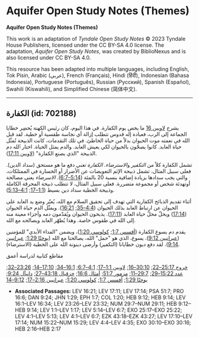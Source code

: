 # Aquifer Open Study Notes (Themes)

**Aquifer Open Study Notes (Themes)**

This work is an adaptation of *Tyndale Open Study Notes* © 2023 Tyndale House Publishers, licensed under the CC BY\-SA 4\.0 license. The adaptation, *Aquifer Open Study Notes*, was created by BiblioNexus and is also licensed under CC BY\-SA 4\.0\.

This resource has been adapted into multiple languages, including English, Tok Pisin, Arabic (عربي), French (Français), Hindi (हिंदी), Indonesian (Bahasa Indonesia), Portuguese (Português), Russian (Русский), Spanish (Español), Swahili (Kiswahili), and Simplified Chinese (简体中文).



--------------------------------

## الكفارة (id: 702188)

يشرح [لاويين 16](https://ref.ly/Lev16:1-Lev16:34) ما يخص يوم الكفارة. في هذا اليوم، كان رئيس الكهنة يُحضِر خطايا الجماعة إلى الرب، فعبادة إله قدوس تتطلب إزالة أي نجاسة طقسية أو خطية. لقد قبل الله في نعمته موت الحيوان بدلاً من حياة الخاطئ. في تلك التقدمات، كانت الذبيحة تُمثّل حياة العابد. كانوا يضحّون بالحيوان لكي يعيش العابد. والدم يمثل الحياة. اختار ٱلله دم الذبيحة "الذي يصنع الكفارة" ([لاويين 17:11](https://ref.ly/Lev17:11)).

تشمل الكفارة كلاً من *التكفير* و*الاسترضاء.* *الكفارة تعني* دفع ما هو مستحق (سداد الدين). فعلى سبيل المثال، تشمل ذبيحة الإثم التعويضات عن الأضرار أو الخسارة في الممتلكات، والتي يجب سدادها بزيادة إضافية بنسبة 20 بالمئة ([5:14–6:7](https://ref.ly/Lev5:14-Lev6:7)). *الاسرضاء* يعني مصالحة أوتهدئة شخص أو مجموعة متضررة. فعلى سبيل المثال، لا تتطلب ذبيحة المحرقة الكاملة وذبيحة الخطية سداد دين بسيط ([1:1–17](https://ref.ly/Lev1:1-Lev1:17); [4:1–5:13](https://ref.ly/Lev4:1-Lev5:13)).

أثناء تقديم الذبائح الكفارية التي تهدف إلى تحقيق السلام مع الله، يُعبّر وضع يد العابد على الحيوان عن ارتباط العابد بذلك الحيوان ([4:4–35](https://ref.ly/Lev4:4-Lev4:35); [16:21](https://ref.ly/Lev16:21)). ويمثّل الدم حياة الحيوان ([17:14](https://ref.ly/Lev17:14)) ويحلّ محلّ حياة العابد ([17:11](https://ref.ly/Lev17:11)). يذبحون الحيوان ويُقدّمون دمه وأجزاء معينة منه إلى الله في طقوس خاصة. وهذا يُطهّر العابد ويصالحه مع الله.

يقدم دم يسوع الكفارة ([أفسس 1:7](https://ref.ly/Eph1:7); [كولوسي 1:20](https://ref.ly/Col1:20))، ويضمن "الفداء الأبدي" للمؤمنين ([عبرانيين 9:12](https://ref.ly/Heb9:12)). يسوع، الذي هو "حمل" الله، يصالحنا مع الله ([يوحنّا 1:29](https://ref.ly/John1:29); [عبرانيين 9:14](https://ref.ly/Heb9:14)). لقد دفع ديون خطايانا (التكفير) وأرضى دينونة الله على الخطية (الاسترضاء).

مقاطع كتابية لدراسة أعمق

[خروج 25:17–22](https://ref.ly/Exod25:17-Exod25:22); [30:10–16](https://ref.ly/Exod30:10-Exod30:16); [لاويين 1:1–17](https://ref.ly/Lev1:1-Lev1:17); [4:1–6:7](https://ref.ly/Lev4:1-Lev6:7); [16:1–34](https://ref.ly/Lev16:1-Lev16:34); [17:10–14](https://ref.ly/Lev17:10-Lev17:14); [23:26–32](https://ref.ly/Lev23:26-Lev23:32); [عدد 15:22–29](https://ref.ly/Num15:22-Num15:29); [29:7–11](https://ref.ly/Num29:7-Num29:11); [مزمور 51:7](https://ref.ly/Ps51:7); [أمثال 16:6](https://ref.ly/Prov16:6); [حزقيال 43:18–27](https://ref.ly/Ezek43:18-Ezek43:27); [دانيآل 9:24](https://ref.ly/Dan9:24); [يوحنّا 1:29](https://ref.ly/John1:29); [أفسس 1:7](https://ref.ly/Eph1:7); [كولوسي 1:20](https://ref.ly/Col1:20); [عبرانيين 2:16–17](https://ref.ly/Heb2:16-Heb2:17); [9:12–14](https://ref.ly/Heb9:12-Heb9:14)

* **Associated Passages:** LEV 16:21; LEV 17:11; LEV 17:14; PSA 51:7; PRO 16:6; DAN 9:24; JHN 1:29; EPH 1:7; COL 1:20; HEB 9:12; HEB 9:14; LEV 16:1–LEV 16:34; LEV 23:26–LEV 23:32; NUM 29:7–NUM 29:11; HEB 9:12–HEB 9:14; LEV 1:1–LEV 1:17; LEV 5:14–LEV 6:7; EXO 25:17–EXO 25:22; LEV 4:1–LEV 5:13; LEV 4:1–LEV 6:7; EZK 43:18–EZK 43:27; LEV 17:10–LEV 17:14; NUM 15:22–NUM 15:29; LEV 4:4–LEV 4:35; EXO 30:10–EXO 30:16; HEB 2:16–HEB 2:17

